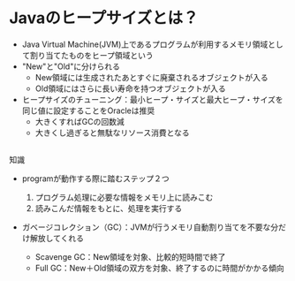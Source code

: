 # Javaのヒープサイズとは？
- Java Virtual Machine(JVM)上であるプログラムが利用するメモリ領域として割り当てたものをヒープ領域という
- "New"と"Old"に分けられる
    - New領域には生成されたあとすぐに廃棄されるオブジェクトが入る
    - Old領域にはさらに長い寿命を持つオブジェクトが入る
- ヒープサイズのチューニング：最小ヒープ・サイズと最大ヒープ・サイズを同じ値に設定することをOracleは推奨
    - 大きくすればGCの回数減
    - 大きくし過ぎると無駄なリソース消費となる

##
知識
- programが動作する際に踏むステップ２つ　
    1. プログラム処理に必要な情報をメモリ上に読みこむ
    2. 読みこんだ情報をもとに、処理を実行する
    
-  ガベージコレクション（GC）：JVMが行うメモリ自動割り当てを不要な分だけ解放してくれる
    - Scavenge GC：New領域を対象、比較的短時間で終了
    - Full GC：New＋Old領域の双方を対象、終了するのに時間がかかる傾向
